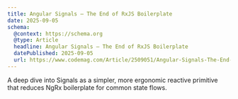 ```yaml
---
title: Angular Signals — The End of RxJS Boilerplate
date: 2025-09-05
schema:
  @context: https://schema.org
  @type: Article
  headline: Angular Signals — The End of RxJS Boilerplate
  datePublished: 2025-09-05
  url: https://www.codemag.com/Article/2509051/Angular-Signals-The-End-of-RxJS-Boilerplate
---
```


A deep dive into Signals as a simpler, more ergonomic reactive primitive that reduces NgRx boilerplate for common state flows.
